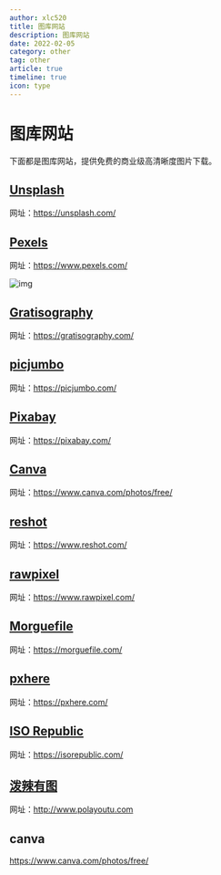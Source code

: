 ```yaml
---
author: xlc520
title: 图库网站
description: 图库网站
date: 2022-02-05
category: other
tag: other
article: true
timeline: true
icon: type
---
```

# 图库网站

下面都是图库网站，提供免费的商业级高清晰度图片下载。

## [Unsplash](https://unsplash.com/)

网址：https://unsplash.com/

## [Pexels](https://www.pexels.com/)

网址：https://www.pexels.com/

![img](https://gh.xlc520.tk/xlc520/MyImage/raw/main/MdImg/1545582120878-ac07dfce-bdea-4959-8b7f-256102fdf2e9.jpeg)

## [Gratisography](https://gratisography.com/)

网址：https://gratisography.com/



## [picjumbo](https://picjumbo.com/)

网址：https://picjumbo.com/



## [Pixabay](https://pixabay.com/)

网址：https://pixabay.com/

## [Canva](https://www.canva.com/photos/free/)

网址：https://www.canva.com/photos/free/



## [reshot](https://www.reshot.com/)

网址：https://www.reshot.com/



## [rawpixel](https://www.rawpixel.com/)

网址：https://www.rawpixel.com/

## [Morguefile](https://morguefile.com/)

网址：https://morguefile.com/



## [pxhere](https://pxhere.com/)

网址：https://pxhere.com/



## [ISO Republic](https://isorepublic.com/)

网址：https://isorepublic.com/



## [泼辣有图](http://www.polayoutu.com)

网址：http://www.polayoutu.com

## canva

https://www.canva.com/photos/free/